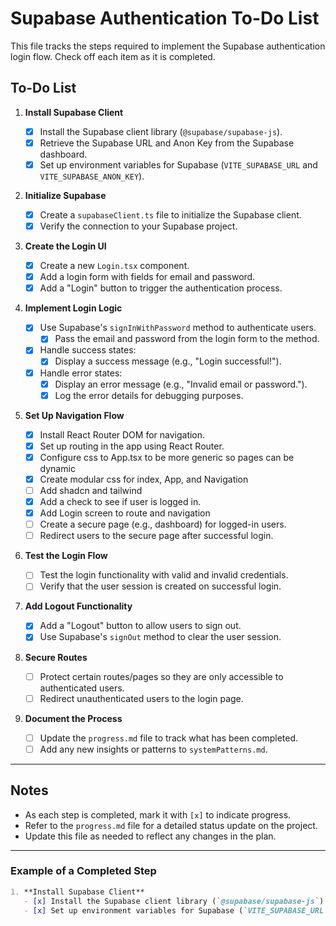 # Supabase Authentication To-Do List

This file tracks the steps required to implement the Supabase authentication login flow. Check off each item as it is completed.

## To-Do List

1. **Install Supabase Client**

   - [x] Install the Supabase client library (`@supabase/supabase-js`).
   - [x] Retrieve the Supabase URL and Anon Key from the Supabase dashboard.
   - [x] Set up environment variables for Supabase (`VITE_SUPABASE_URL` and `VITE_SUPABASE_ANON_KEY`).

2. **Initialize Supabase**

   - [x] Create a `supabaseClient.ts` file to initialize the Supabase client.
   - [x] Verify the connection to your Supabase project.

3. **Create the Login UI**

   - [x] Create a new `Login.tsx` component.
   - [x] Add a login form with fields for email and password.
   - [x] Add a "Login" button to trigger the authentication process.

4. **Implement Login Logic**

   - [x] Use Supabase's `signInWithPassword` method to authenticate users.
     - [x] Pass the email and password from the login form to the method.
   - [x] Handle success states:
     - [x] Display a success message (e.g., "Login successful!").
   - [x] Handle error states:
     - [x] Display an error message (e.g., "Invalid email or password.").
     - [x] Log the error details for debugging purposes.

5. **Set Up Navigation Flow**

   - [x] Install React Router DOM for navigation.
   - [x] Set up routing in the app using React Router.
   - [x] Configure css to App.tsx to be more generic so pages can be dynamic
   - [x] Create modular css for index, App, and Navigation
   - [ ] Add shadcn and tailwind
   - [x] Add a check to see if user is logged in.
   - [x] Add Login screen to route and navigation
   - [ ] Create a secure page (e.g., dashboard) for logged-in users.
   - [ ] Redirect users to the secure page after successful login.

6. **Test the Login Flow**

   - [ ] Test the login functionality with valid and invalid credentials.
   - [ ] Verify that the user session is created on successful login.

7. **Add Logout Functionality**

   - [x] Add a "Logout" button to allow users to sign out.
   - [x] Use Supabase's `signOut` method to clear the user session.

8. **Secure Routes**

   - [ ] Protect certain routes/pages so they are only accessible to authenticated users.
   - [ ] Redirect unauthenticated users to the login page.

9. **Document the Process**
   - [ ] Update the `progress.md` file to track what has been completed.
   - [ ] Add any new insights or patterns to `systemPatterns.md`.

---

## Notes

- As each step is completed, mark it with `[x]` to indicate progress.
- Refer to the `progress.md` file for a detailed status update on the project.
- Update this file as needed to reflect any changes in the plan.

---

### Example of a Completed Step

```markdown
1. **Install Supabase Client**
   - [x] Install the Supabase client library (`@supabase/supabase-js`).
   - [x] Set up environment variables for Supabase (`VITE_SUPABASE_URL` and `VITE_SUPABASE_ANON_KEY`).
```
